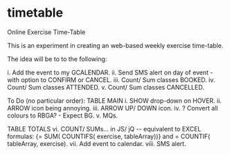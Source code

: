 # timetable
Online Exercise Time-Table

This is an experiment in creating an web-based weekly exercise time-table.

The idea will be to to the following:

i.  Add the event to my GCALENDAR.
ii.  Send SMS alert on day of event - with option to CONFIRM or CANCEL.
iii.  Count/ Sum classes BOOKED.
iv.  Count/ Sum classes ATTENDED.
v.  Count/ Sum classes CANCELLED.

To Do (no particular order):
TABLE MAIN
i.  SHOW drop-down on HOVER.
ii.  ARROW icon being annoying.
iii.  ARROW UP/ DOWN icon.
iv.  ? Convert all colours to RBGA? - Expect BG.
v.  MQs.
  
TABLE TOTALS
vi.  COUNT/ SUMs...  in JS/ jQ -- equivalent to EXCEL formulas:  {= SUM( COUNTIFS( exercise, tableArray))} and = COUNTIF( tableArray, exercise).
vii.  Add event to calendar.
viii.  SMS alert.
